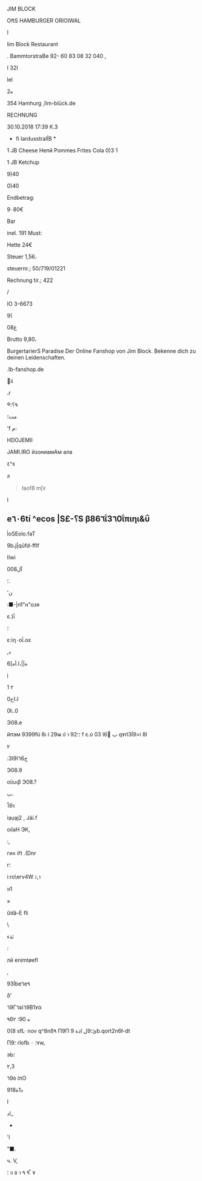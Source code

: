 JIM BLOCK

OftS HAMBURGER ORIOIWAL

ا

lim  Block  Restaurant

.
BammtorstraBe
 92-
 60 83 08 32 040 ,

 ا32
ا

lel

 2ه

354  Hamhurg
,lìm-blũck.de

RECHNUNG

30.10.2018  17:39  К.3

*  fi lardusstralÍB  *

1  JB  Cheese  Непй
Pommes  Frites
Cola  0)3  1

1  JB  Ketchup

9)40

0)40

Endbetrag:

9٠80€

Bar

inel.  191  Must:

Hette
24€

Steuer
1,56،

steuernr.;  50/719/01221

Rechnung  tir.;  422

/

IO  3-6673

9(

08غ

Brutto
9,80،

BurgertarierS  Paradise
Der  Online  Fanshop  von  Jim  Block.
Bekenne  dich  zu  deinen  Leidenschaften.

.lb-fanshop.de

ii

،г

®:٩؟

مت؛

'f م:

HDOJEMIl

JAMI.IRO  йзониамАм  ала

٤^ธ

ส

>łaof8  m[٧

ا

e٦٠6tí  ^ecos  |S£-؟S  β86٦ΐ3٦0ΐπιηι&ΰ
-

 ÌoSEolo.faT

9b،j|qûfd-fflf

ااwi

00آل8

؛.

'ن

:■-|п1"н"озя

ε.)ΐ

؛

ε:ίη٠οΐ.οε

 ,د

 ه||،ا.أه]6

ị

1
٢

 0ا،اح

0ł،.0

Э08.е

йпэм  9399fü  8เ  í
29ฒ
ป า
92؛؛
 f ε.ύ ب
 6ًا
03
q٧rl3Í9>i
 8ا

 ٢

:ج٦6ا9ا3

Э08.9

οίίυιβ
Э08.?

ب.

ไ6ร

iạụạj2 ,
Jáí.f

oííaH
ЭК,

:,

ги«  ířt  .(Dnr

r؛

i:ro\erv4W  ะ,า

ท1

»

ữdâ-E  fli

 \

 ئذء

 :

лй  enimtøefl

,

93Íbe٦e٩

 δ'

٦9Γ٦٥ί٦9Β1٧ά

ه
90؛
٩6٢

0(8  sfL·  nov  q^8nß٩
П9П ئ؛9ل
اذة
9b.qort2n6ł-dt

 Π9؛
rlofb  ٧؛
٠w,

эЬ؛

٢,3

٦9٥ ίπΟ

 91د1ة8

ا

اد_

-

'I

"■.

ч.
V,

؛
ก
٥
า
٧
็
٩
٩
